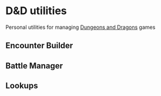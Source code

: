 # D&D utilities
Personal utilities for managing [Dungeons and Dragons](https://dnd.wizards.com/) games

## Encounter Builder

## Battle Manager

## Lookups